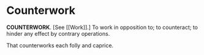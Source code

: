 # Counterwork

**COUNTERWORK**. \[See [[Work]].\] To work in opposition to; to counteract; to hinder any effect by contrary operations.

That counterworks each folly and caprice.